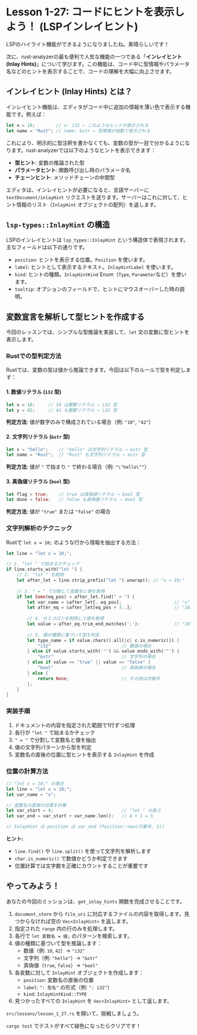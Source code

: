 # Lesson 1-27: コードにヒントを表示しよう！ (LSPインレイヒント)

LSPのハイライト機能ができるようになりましたね。素晴らしいです！

次に、rust-analyzerの最も便利で人気な機能の一つである「**インレイヒント (Inlay Hints)**」について学びます。この機能は、コード中に型情報やパラメータ名などのヒントを表示することで、コードの理解を大幅に向上させます。

## インレイヒント (Inlay Hints) とは？

インレイヒント機能は、エディタがコード中に追加の情報を薄い色で表示する機能です。例えば：

```rust
let x = 10;        // x: i32 ← このようなヒントが表示される
let name = "Rust"; // name: &str ← 型情報が自動で表示される
```

これにより、明示的に型注釈を書かなくても、変数の型が一目で分かるようになります。rust-analyzerでは以下のようなヒントを表示できます：

* **型ヒント**: 変数の推論された型
* **パラメータヒント**: 関数呼び出し時のパラメータ名
* **チェーンヒント**: メソッドチェーンの中間型

エディタは、インレイヒントが必要になると、言語サーバーに `textDocument/inlayHint` リクエストを送ります。サーバーはこれに対して、ヒント情報のリスト（`InlayHint` オブジェクトの配列）を返します。

## `lsp-types::InlayHint` の構造

LSPのインレイヒントは `lsp_types::InlayHint` という構造体で表現されます。主なフィールドは以下の通りです。

*   `position`: ヒントを表示する位置。`Position` を使います。
*   `label`: ヒントとして表示するテキスト。`InlayHintLabel` を使います。
*   `kind`: ヒントの種類。`InlayHintKind` Enum（`Type`, `Parameter`など）を使います。
*   `tooltip`: オプションのフィールドで、ヒントにマウスオーバーした時の説明。

## 変数宣言を解析して型ヒントを作成する

今回のレッスンでは、シンプルな型推論を実装して、`let` 文の変数に型ヒントを表示します。

### Rustでの型判定方法

Rustでは、変数の型は値から推論できます。今回は以下のルールで型を判定します：

#### 1. 数値リテラル (`i32` 型)
```rust
let x = 10;     // 10 は整数リテラル → i32 型
let y = 42;     // 42 も整数リテラル → i32 型
```
**判定方法**: 値が数字のみで構成されている場合（例: `"10"`, `"42"`）

#### 2. 文字列リテラル (`&str` 型)
```rust
let s = "hello";    // "hello" は文字列リテラル → &str 型
let name = "Rust";  // "Rust" も文字列リテラル → &str 型
```
**判定方法**: 値が `"` で始まり `"` で終わる場合（例: `"\"hello\""`）

#### 3. 真偽値リテラル (`bool` 型)
```rust
let flag = true;    // true は真偽値リテラル → bool 型
let done = false;   // false も真偽値リテラル → bool 型
```
**判定方法**: 値が `"true"` または `"false"` の場合

### 文字列解析のテクニック

Rustで `let x = 10;` のような行から情報を抽出する方法：

```rust
let line = "let x = 10;";

// 1. "let " で始まるかチェック
if line.starts_with("let ") {
    // 2. "let " を削除
    let after_let = line.strip_prefix("let ").unwrap(); // "x = 10;"
    
    // 3. " = " で分割して変数名と値を取得
    if let Some(eq_pos) = after_let.find(" = ") {
        let var_name = &after_let[..eq_pos];                    // "x"
        let after_eq = &after_let[eq_pos + 3..];                // "10;"
        
        // 4. セミコロンを削除して値を取得
        let value = after_eq.trim_end_matches(';');             // "10"
        
        // 5. 値の種類に基づいて型を判定
        let type_name = if value.chars().all(|c| c.is_numeric()) {
            "i32"                           // 数値の場合
        } else if value.starts_with('"') && value.ends_with('"') {
            "&str"                          // 文字列の場合
        } else if value == "true" || value == "false" {
            "bool"                          // 真偽値の場合
        } else {
            return None;                    // その他は対象外
        };
    }
}
```

### 実装手順
1. ドキュメントの内容を指定された範囲で1行ずつ処理
2. 各行が `"let "` で始まるかチェック
3. `" = "` で分割して変数名と値を抽出
4. 値の文字列パターンから型を判定
5. 変数名の直後の位置に型ヒントを表示する `InlayHint` を作成

### 位置の計算方法
```rust
// "let x = 10;" の場合
let line = "let x = 10;";
let var_name = "x";

// 変数名の直後の位置を計算
let var_start = 4;                          // "let " の長さ
let var_end = var_start + var_name.len();   // 4 + 1 = 5

// InlayHint の position は var_end (Position::new(行番号, 5))
```

**ヒント:**
*   `line.find()` や `line.split()` を使って文字列を解析します
*   `char.is_numeric()` で数値かどうか判定できます
*   位置計算では文字数を正確にカウントすることが重要です

## やってみよう！

あなたの今回のミッションは、`get_inlay_hints` 関数を完成させることです。

1.  `document_store` から `file_uri` に対応するファイルの内容を取得します。見つからなければ空の `Vec<InlayHint>` を返します。
2.  指定された `range` 内の行のみを処理します。
3.  各行で `let 変数名 = 値;` のパターンを検索します。
4.  値の種類に基づいて型を推論します：
    *   数値（例: `10`, `42`）→ `"i32"`
    *   文字列（例: `"hello"`）→ `"&str"`
    *   真偽値（`true`, `false`）→ `"bool"`
5.  各変数に対して `InlayHint` オブジェクトを作成します：
    *   `position`: 変数名の直後の位置
    *   `label`: `": 型名"` の形式（例: `": i32"`）
    *   `kind`: `InlayHintKind::TYPE`
6.  見つかったすべての `InlayHint` を `Vec<InlayHint>` として返します。

`src/lessons/lesson_1_27.rs` を開いて、挑戦しましょう。

`cargo test` でテストがすべて緑色になったらクリアです！